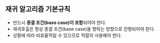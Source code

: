 ## 재귀 알고리즘 기본규칙

- 반드시 **종결 조건(base case)이 포함**되어야 한다.
- 재귀호출은 항상 종결 조건(base case)을 향하는 방향으로 진행되어야 한다.
- 상황에 따라 비효율적일 수 있으므로 적절히 사용해야 한다.
